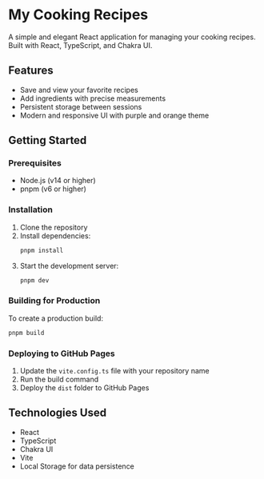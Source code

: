 # My Cooking Recipes

A simple and elegant React application for managing your cooking recipes. Built with React, TypeScript, and Chakra UI.

## Features

- Save and view your favorite recipes
- Add ingredients with precise measurements
- Persistent storage between sessions
- Modern and responsive UI with purple and orange theme

## Getting Started

### Prerequisites

- Node.js (v14 or higher)
- pnpm (v6 or higher)

### Installation

1. Clone the repository
2. Install dependencies:
   ```bash
   pnpm install
   ```
3. Start the development server:
   ```bash
   pnpm dev
   ```

### Building for Production

To create a production build:

```bash
pnpm build
```

### Deploying to GitHub Pages

1. Update the `vite.config.ts` file with your repository name
2. Run the build command
3. Deploy the `dist` folder to GitHub Pages

## Technologies Used

- React
- TypeScript
- Chakra UI
- Vite
- Local Storage for data persistence 